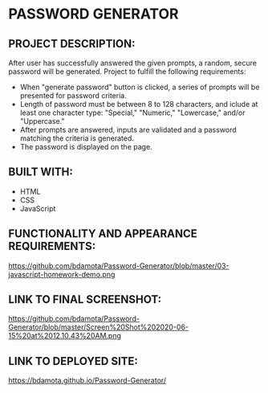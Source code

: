 # PASSWORD GENERATOR  

## PROJECT DESCRIPTION:
After user has successfully answered the given prompts, a random, secure password will be generated. Project to fulfill the following requirements:
* When "generate password" button is clicked, a series of prompts will be presented for password criteria. 
* Length of password must be between 8 to 128 characters, and iclude at least one character type: "Special," "Numeric," "Lowercase," and/or "Uppercase." 
* After prompts are answered, inputs are validated and a password matching the criteria is generated. 
* The password is displayed on the page. 

## BUILT WITH: 
* HTML 
* CSS
* JavaScript

## FUNCTIONALITY AND APPEARANCE REQUIREMENTS:
https://github.com/bdamota/Password-Generator/blob/master/03-javascript-homework-demo.png

## LINK TO FINAL SCREENSHOT:
https://github.com/bdamota/Password-Generator/blob/master/Screen%20Shot%202020-06-15%20at%2012.10.43%20AM.png

## LINK TO DEPLOYED SITE:
https://bdamota.github.io/Password-Generator/

